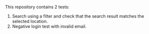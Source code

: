 This repository contains 2 tests:
1) Search using a filter and check that the search result matches the selected location.
2) Negative login test with invalid email.
